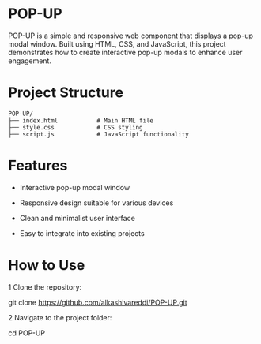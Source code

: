 # POP-UP
POP-UP is a simple and responsive web component that displays a pop-up modal window. Built using HTML, CSS, and JavaScript, this project demonstrates how to create interactive pop-up modals to enhance user engagement.

# Project Structure
```
POP-UP/
├── index.html           # Main HTML file
├── style.css            # CSS styling
├── script.js            # JavaScript functionality
```
# Features
- Interactive pop-up modal window

- Responsive design suitable for various devices

- Clean and minimalist user interface

- Easy to integrate into existing projects
# How to Use
1 Clone the repository:

  git clone https://github.com/alkashivareddi/POP-UP.git

2 Navigate to the project folder:

  cd POP-UP








